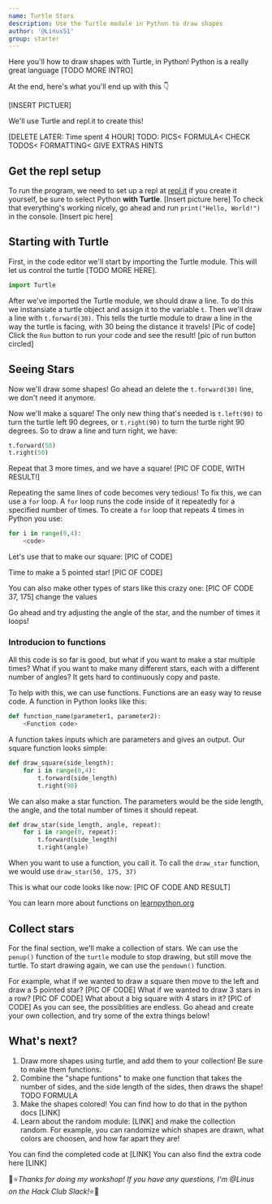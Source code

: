 ```yaml
---
name: Turtle Stars
description: Use the Turtle module in Python to draw shapes
author: '@LinusS1'
group: starter
---
```

Here you'll how to draw shapes with Turtle, in Python! Python is a really great language [TODO MORE INTRO]

At the end, here's what you'll end up with this 👇

[INSERT PICTUER]

We'll use Turtle and repl.it to create this!

[DELETE LATER: Time spent 4 HOUR]
TODO: PICS< FORMULA< CHECK TODOS< FORMATTING< GIVE EXTRAS HINTS

## Get the repl setup

To run the program, we need to set up a repl at [repl.it](https://repl.it/languages/python_turtle) if you create it yourself, be sure to select Python **with Turtle**.
[Insert picture here]
To check that everything's working nicely, go ahead and run `print("Hello, World!")` in the console.
[Insert pic here]

## Starting with Turtle

First, in the code editor we'll start by importing the Turtle module. This will let us control the turtle [TODO MORE HERE]. 
```python
import Turtle
```
After we've imported the Turtle module, we should draw a line. To do this we instansiate a turtle object and assign it to the variable `t`. 
Then we'll draw a line with `t.forward(30)`. This tells the turtle module to draw a line in the way the turtle is facing, with 30 being the distance it travels!
[Pic of code]
Click the `Run` button to run your code and see the result!
[pic of run button circled]

## Seeing Stars

Now we'll draw some shapes!
Go ahead an delete the `t.forward(30)` line, we don't need it anymore.

Now we'll make a square! The only new thing that's needed is `t.left(90)` to turn the turtle left 90 degrees, or `t.right(90)` to turn the turtle right 90 degrees.
So to draw a line and turn right, we have:
```python
t.forward(50)
t.right(50)
```
Repeat that 3 more times, and we have a square!
[PIC OF CODE, WITH RESULT!]

Repeating the same lines of code becomes very tedious! To fix this, we can use a `for` loop. A `for` loop runs the code inside of it repeatedly for a specified number of times. To create a `for` loop that repeats 4 times in Python you use:
```python
for i in range(0,4):
	<code>
```
Let's use that to make our square:
[PIC of CODE]

Time to make a 5 pointed star!
[PIC OF CODE]

You can also make other types of stars like this crazy one:
[PIC OF CODE 37, 175] change the values

Go ahead and try adjusting the angle of the star, and the number of times it loops!

### Introducion to functions

All this code is so far is good, but what if you want to make a star multiple times? What if you want to make many different stars, each with a different number of angles? It gets hard to continuously copy and paste.

To help with this, we can use functions. Functions are an easy way to reuse code. A function in Python looks like this:
```python
def function_name(parameter1, parameter2):
	<Function code>
```
A function takes inputs which are parameters and gives an output.
Our square function looks simple:
```python
def draw_square(side_length):
	for i in range(0,4):
		t.forward(side_length)
		t.right(90)
```

We can also make a star function. The parameters would be the side length, the angle, and the total number of times it should repeat.
```python
def draw_star(side_length, angle, repeat):
	for i in range(0, repeat):
		t.forward(side_length)
		t.right(angle)
```
When you want to use a function, you call it. To call the `draw_star` function, we would use `draw_star(50, 175, 37)`

This is what our code looks like now:
[PIC OF CODE AND RESULT]

You can learn more about functions on [learnpython.org](https://www.learnpython.org/en/Functions)

## Collect stars
For the final section, we'll make a collection of stars. We can use the `penup()` function of the `turtle` module to stop drawing, but still move the turtle. To start drawing again, we can use the `pendown()` function.

For example, what if we wanted to draw a square then move to the left and draw a 5 pointed star?
[PIC OF CODE]
What if we wanted to draw 3 stars in a row?
[PIC OF CODE]
What about a big square with 4 stars in it?
[PIC of CODE]
As you can see, the possiblities are endless. Go ahead and create your own collection, and try some of the extra things below!

## What's next?
1. Draw more shapes using turtle, and add them to your collection! Be sure to make them functions. 
2. Combine the "shape funtions" to make one function that takes the number of sides, and the side length of the sides, then draws the shape! TODO FORMULA
3. Make the shapes colored! You can find how to do that in the python docs [LINK]
4. Learn about the random module: [LINK] and make the collection random. For example, you can randomize which shapes are drawn, what colors are choosen, and how far apart they are!

You can find the completed code at [LINK]
You can also find the extra code here [LINK]

🐢⭐️*Thanks for doing my workshop! If you have any questions, I'm @Linus on the Hack Club Slack!*⭐️🐢
